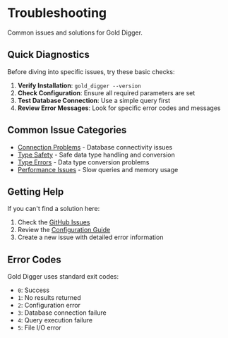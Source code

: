 # Troubleshooting

Common issues and solutions for Gold Digger.

## Quick Diagnostics

Before diving into specific issues, try these basic checks:

1. **Verify Installation**: `gold_digger --version`
2. **Check Configuration**: Ensure all required parameters are set
3. **Test Database Connection**: Use a simple query first
4. **Review Error Messages**: Look for specific error codes and messages

## Common Issue Categories

- [Connection Problems](connection-issues.md) - Database connectivity issues
- [Type Safety](type-safety.md) - Safe data type handling and conversion
- [Type Errors](type-errors.md) - Data type conversion problems
- [Performance Issues](performance.md) - Slow queries and memory usage

## Getting Help

If you can't find a solution here:

1. Check the [GitHub Issues](https://github.com/UncleSp1d3r/gold_digger/issues)
2. Review the [Configuration Guide](../usage/configuration.md)
3. Create a new issue with detailed error information

## Error Codes

Gold Digger uses standard exit codes:

- `0`: Success
- `1`: No results returned
- `2`: Configuration error
- `3`: Database connection failure
- `4`: Query execution failure
- `5`: File I/O error
